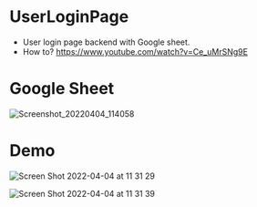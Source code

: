 # UserLoginPage

- User login page backend with Google sheet.
- How to? https://www.youtube.com/watch?v=Ce_uMrSNg9E

# Google Sheet

![Screenshot_20220404_114058](https://user-images.githubusercontent.com/63858190/161483922-a51da545-2fe9-43c5-813e-c0b2cc4e6733.png)

# Demo
![Screen Shot 2022-04-04 at 11 31 29](https://user-images.githubusercontent.com/63858190/161483242-321b4a89-e596-4ab1-81c8-006b375b3f6c.png)

![Screen Shot 2022-04-04 at 11 31 39](https://user-images.githubusercontent.com/63858190/161483249-d7824956-9b27-4b70-86b8-0c31036656ac.png)

